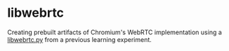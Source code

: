 # libwebrtc

Creating prebuilt artifacts of Chromium's WebRTC implementation using a [libwebrtc.py](https://github.com/eighty4/learning/blob/main/c-plus-plus/webrtc/libwebrtc.py) from a previous learning experiment.
